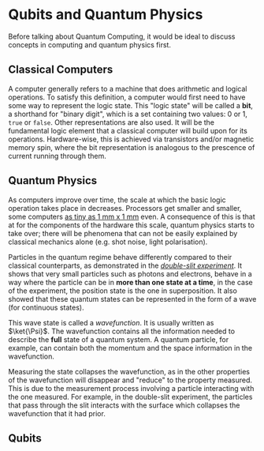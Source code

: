 # Qubits and Quantum Physics
Before talking about Quantum Computing,
it would be ideal to discuss concepts in computing and quantum physics first.

## Classical Computers  
A computer generally refers to a machine that does arithmetic and logical operations.
To satisfy this definition, a computer would first need to have some way to represent the logic state.
This "logic state" will be called a **bit**, a shorthand for "binary digit", which is a set containing two values: 0 or 1, `true` or `false`.
Other representations are also used.
It will be the fundamental logic element that a classical computer will build upon for its operations.
Hardware-wise, this is achieved via transistors and/or magnetic memory spin, 
where the bit representation is analogous to the prescence of current running through them.

## Quantum Physics
As computers improve over time, the scale at which the basic logic operation takes place in decreases.
Processors get smaller and smaller, some computers 
[as tiny as 1 mm x 1 mm](https://www.theverge.com/circuitbreaker/2018/3/19/17140116/ibm-worlds-smallest-computer-grain-of-salt-solar-powered) 
even.
A consequence of this is that at for the components of the hardware this scale, 
quantum physics starts to take over; 
there will be phenomena that can not be easily explained by classical mechanics alone (e.g. shot noise, light polarisation).

Particles in the quantum regime behave differently compared to their classical counterparts, 
as demonstrated in the 
[*double-slit experiment*](https://www.olympus-lifescience.com/en/microscope-resource/primer/java/doubleslitwavefronts/).
It shows that very small particles such as photons and electrons,
behave in a way where the particle can be in **more than one state at a time**,
in the case of the experiment, the position state is the one in superposition.
It also showed that these quantum states can be represented in the form of a wave (for continuous states).

This wave state is called a *wavefunction*. It is usually written as $\ket{\Psi}$.
The wavefunction contains all the information needed to describe the **full** state of a quantum system. 
A quantum particle, for example, can contain both the momentum and the space information in the wavefunction.

Measuring the state collapses the wavefunction, 
as in the other properties of the wavefunction will disappear and "reduce" to the property measured.
This is due to the measurement process involving a particle interacting with the one measured.
For example, in the double-slit experiment, the particles that pass through the slit interacts with the surface which collapses the wavefunction that it had prior.

## Qubits
 
